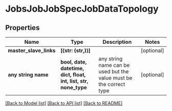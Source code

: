 # JobsJobJobSpecJobDataTopology


## Properties
Name | Type | Description | Notes
------------ | ------------- | ------------- | -------------
**master_slave_links** | **[{str: (str,)}]** |  | [optional] 
**any string name** | **bool, date, datetime, dict, float, int, list, str, none_type** | any string name can be used but the value must be the correct type | [optional]

[[Back to Model list]](../README.md#documentation-for-models) [[Back to API list]](../README.md#documentation-for-api-endpoints) [[Back to README]](../README.md)



